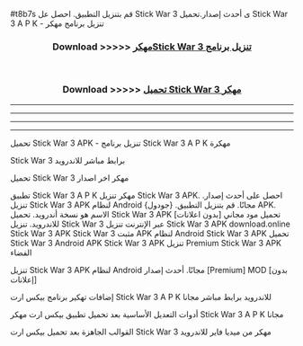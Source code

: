#t8b7s قم بتنزيل التطبيق. احصل عل Stick War 3  ى أحدث إصدار.تحميل Stick War 3  A P K - تنزيل برنامج مهكر



<div align="center">
<h3>Download >>>>> <a href="https://ar-sites.web.app/?ar= Stick War 3 ">مهكرStick War 3  تنزيل برنامج</a></h3><br>

<h3>Download >>>>> <a href="https://ar-sites.web.app/?ar= Stick War 3 ">تحميل Stick War 3  مهكر</a></h3>
</div>


----------------------------------------------------------

----------------------------------------------------------

----------------------------------------------------------

----------------------------------------------------------


تحميل Stick War 3  APK - تنزيل برنامج Stick War 3  A P K مهكرة

Stick War 3  برابط مباشر للاندرويد

تحميل Stick War 3  مهكر اخر اصدار

تطبيق Stick War 3  A P K مهكر
تنزيل Stick War 3  APK. احصل على أحدث إصدار.
تنزيل Stick War 3  APK لنظام Android مجانًا.
قم بتنزيل التطبيق. {جودول} APK. الاسم هو نسخة أندرويد.
تحميل Stick War 3  APK [بدون اعلانات]
تحميل مود مجاني للاندرويد.
تنزيل Stick War 3  عبر الإنترنت
تنزيل Stick War 3  APK
download.online Stick War 3  APK
Stick War 3  مثبت APK لنظام Android
Stick War 3  APK
تحميل Stick War 3  Android APK
Stick War 3  APK تنزيل Premium
Stick War 3  APK الفضاء

تنزيل Stick War 3  APK لنظام Android مجانًا. أحدث إصدار [Premium] MOD [بدون إعلانات]

إضافات تهكير برنامج بيكس ارت Stick War 3  A P K للاندرويد برابط مباشر مجانا

أدوات التعديل الأساسية بعد تحميل تطبيق بيكس ارت مهكر Stick War 3  A P K مجانا

القوالب الجاهزة بعد تحميل بيكس ارت Stick War 3  مهكر من ميديا فاير للاندرويد




